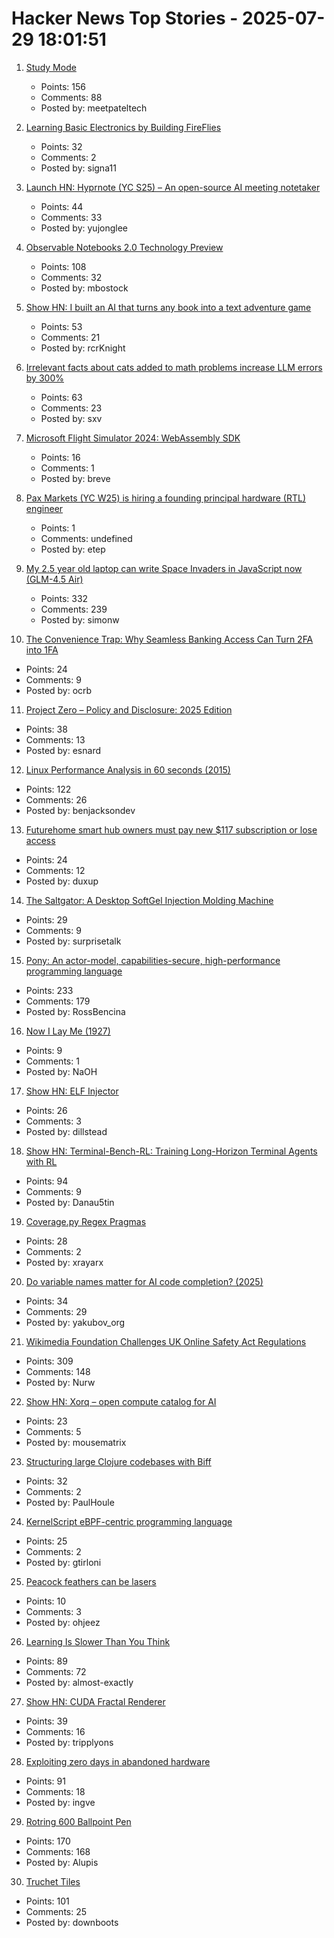 # Hacker News Top Stories - 2025-07-29 18:01:51

1. [Study Mode](https://openai.com/index/chatgpt-study-mode/)
   - Points: 156
   - Comments: 88
   - Posted by: meetpateltech

2. [Learning Basic Electronics by Building FireFlies](http://a64.in/posts/learning-basic-electronics-by-building-fireflies/)
   - Points: 32
   - Comments: 2
   - Posted by: signa11

3. [Launch HN: Hyprnote (YC S25) – An open-source AI meeting notetaker](undefined)
   - Points: 44
   - Comments: 33
   - Posted by: yujonglee

4. [Observable Notebooks 2.0 Technology Preview](https://observablehq.com/notebook-kit/)
   - Points: 108
   - Comments: 32
   - Posted by: mbostock

5. [Show HN: I built an AI that turns any book into a text adventure game](https://www.kathaaverse.com/)
   - Points: 53
   - Comments: 21
   - Posted by: rcrKnight

6. [Irrelevant facts about cats added to math problems increase LLM errors by 300%](https://www.science.org/content/article/scienceadviser-cats-confuse-ai)
   - Points: 63
   - Comments: 23
   - Posted by: sxv

7. [Microsoft Flight Simulator 2024: WebAssembly SDK](https://docs.flightsimulator.com/msfs2024/html/6_Programming_APIs/WASM/WebAssembly.htm)
   - Points: 16
   - Comments: 1
   - Posted by: breve

8. [Pax Markets (YC W25) is hiring a founding principal hardware (RTL) engineer](https://www.ycombinator.com/companies/pax-markets/jobs/qv4p3Al-founding-principal-hardware-engineer)
   - Points: 1
   - Comments: undefined
   - Posted by: etep

9. [My 2.5 year old laptop can write Space Invaders in JavaScript now (GLM-4.5 Air)](https://simonwillison.net/2025/Jul/29/space-invaders/)
   - Points: 332
   - Comments: 239
   - Posted by: simonw

10. [The Convenience Trap: Why Seamless Banking Access Can Turn 2FA into 1FA](https://blog.opencore.ch/posts/the-convenience-trap-2fa/)
   - Points: 24
   - Comments: 9
   - Posted by: ocrb

11. [Project Zero – Policy and Disclosure: 2025 Edition](https://googleprojectzero.blogspot.com/2025/07/reporting-transparency.html)
   - Points: 38
   - Comments: 13
   - Posted by: esnard

12. [Linux Performance Analysis in 60 seconds (2015)](https://netflixtechblog.com/linux-performance-analysis-in-60-000-milliseconds-accc10403c55)
   - Points: 122
   - Comments: 26
   - Posted by: benjacksondev

13. [Futurehome smart hub owners must pay new $117 subscription or lose access](https://arstechnica.com/gadgets/2025/07/bankrupt-futurehome-suddenly-makes-its-smart-home-hub-a-subscription-service/)
   - Points: 24
   - Comments: 12
   - Posted by: duxup

14. [The Saltgator: A Desktop SoftGel Injection Molding Machine](https://www.core77.com/posts/137875/The-Saltgator-A-Desktop-SoftGel-Injection-Molding-Machine)
   - Points: 29
   - Comments: 9
   - Posted by: surprisetalk

15. [Pony: An actor-model, capabilities-secure, high-performance programming language](https://www.ponylang.io/discover/)
   - Points: 233
   - Comments: 179
   - Posted by: RossBencina

16. [Now I Lay Me (1927)](https://storyoftheweek.loa.org/2025/07/now-i-lay-me.html)
   - Points: 9
   - Comments: 1
   - Posted by: NaOH

17. [Show HN: ELF Injector](https://github.com/dillstead/elf_injector)
   - Points: 26
   - Comments: 3
   - Posted by: dillstead

18. [Show HN: Terminal-Bench-RL: Training Long-Horizon Terminal Agents with RL](https://github.com/Danau5tin/terminal-bench-rl)
   - Points: 94
   - Comments: 9
   - Posted by: Danau5tin

19. [Coverage.py Regex Pragmas](https://nedbatchelder.com/blog/202507/coveragepy_regex_pragmas.html)
   - Points: 28
   - Comments: 2
   - Posted by: xrayarx

20. [Do variable names matter for AI code completion? (2025)](https://yakubov.org/blogs/2025-07-25-variable-naming-impact-on-ai-code-completion)
   - Points: 34
   - Comments: 29
   - Posted by: yakubov_org

21. [Wikimedia Foundation Challenges UK Online Safety Act Regulations](https://wikimediafoundation.org/news/2025/07/17/wikimedia-foundation-challenges-uk-online-safety-act-regulations/)
   - Points: 309
   - Comments: 148
   - Posted by: Nurw

22. [Show HN: Xorq – open compute catalog for AI](https://github.com/xorq-labs/xorq)
   - Points: 23
   - Comments: 5
   - Posted by: mousematrix

23. [Structuring large Clojure codebases with Biff](https://biffweb.com/p/structuring-large-codebases/)
   - Points: 32
   - Comments: 2
   - Posted by: PaulHoule

24. [KernelScript eBPF-centric programming language](https://github.com/multikernel/kernelscript)
   - Points: 25
   - Comments: 2
   - Posted by: gtirloni

25. [Peacock feathers can be lasers](https://www.science.org/content/article/peacock-feathers-can-be-lasers)
   - Points: 10
   - Comments: 3
   - Posted by: ohjeez

26. [Learning Is Slower Than You Think](https://nisheethvishnoi.substack.com/p/learning-is-slower-than-you-think)
   - Points: 89
   - Comments: 72
   - Posted by: almost-exactly

27. [Show HN: CUDA Fractal Renderer](https://github.com/tripplyons/cuda-fractal-renderer)
   - Points: 39
   - Comments: 16
   - Posted by: tripplyons

28. [Exploiting zero days in abandoned hardware](https://blog.trailofbits.com/2025/07/25/exploiting-zero-days-in-abandoned-hardware/)
   - Points: 91
   - Comments: 18
   - Posted by: ingve

29. [Rotring 600 Ballpoint Pen](https://www.shellshore.com/review-rotring-600-ballpoint-pen/)
   - Points: 170
   - Comments: 168
   - Posted by: Alupis

30. [Truchet Tiles](https://en.wikipedia.org/wiki/Truchet_tiles)
   - Points: 101
   - Comments: 25
   - Posted by: downboots

